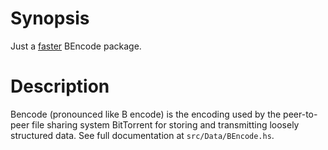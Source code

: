 # Synopsis

Just a [faster][1] BEncode package.

# Description

Bencode (pronounced like B encode) is the encoding used by the peer-to-peer
file sharing system BitTorrent for storing and transmitting loosely structured data.
See full documentation at ```src/Data/BEncode.hs```.

[1]: http://htmlpreview.github.com/?https://github.com/fmap/bencoding/master/bench/comparison.html
